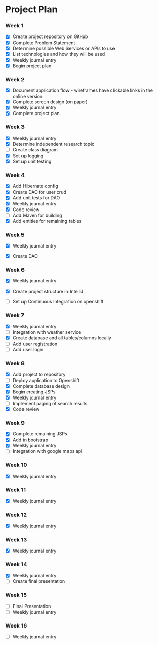 # Project Plan

### Week 1
- [X] Create project repository on GitHub
- [X] Complete Problem Statement
- [X] Determine possible Web Services or APIs to use
- [X] List technologies and how they will be used
- [X] Weekly journal entry
- [X] Begin project plan

### Week 2
- [X] Document application flow - wireframes have clickable links in the online version.
- [X] Complete screen design (on paper)
- [X] Weekly journal entry
- [X] Complete project plan.

### Week 3
- [X] Weekly journal entry
- [X] Determine independent research topic
- [ ] Create class diagram
- [X] Set up logging
- [X] Set up unit testing

### Week 4
- [X] Add Hibernate config
- [X] Create DAO for user crud
- [X] Add unit tests for DAO
- [X] Weekly journal entry
- [X] Code review
- [ ] Add Maven for building
- [X] Add entities for remaining tables

### Week 5

- [X] Weekly journal entry
- [X] Create DAO


### Week 6
- [X] Weekly journal entry
- [X] Create project structure in IntelliJ
- [ ] Set up Continuous Integration on openshift


### Week 7
- [X] Weekly journal entry
- [ ] Integration with weather service
- [X] Create database and all tables/columns locally
- [ ] Add user registration
- [ ] Add user login  

### Week 8
- [X] Add project to repository
- [ ] Deploy application to Openshift
- [X] Complete database design
- [X] Begin creating JSPs
- [X] Weekly journal entry
- [ ] Implement paging of search results
- [X] Code review

### Week 9
- [X] Complete remaining JSPs
- [X] Add in bootstrap
- [X] Weekly journal entry
- [ ] Integration with google maps api

### Week 10
- [X] Weekly journal entry

### Week 11
- [X] Weekly journal entry

### Week 12
- [X] Weekly journal entry

### Week 13
- [X] Weekly journal entry

### Week 14
- [X] Weekly journal entry
- [ ] Create final presentation

### Week 15
- [ ] Final Presentation
- [ ] Weekly journal entry

### Week 16
- [ ] Weekly journal entry
